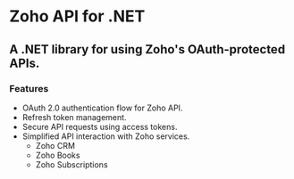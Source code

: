 # Zoho API for .NET

## A .NET library for using Zoho's OAuth-protected APIs.

### Features

- OAuth 2.0 authentication flow for Zoho API.
- Refresh token management.
- Secure API requests using access tokens.
- Simplified API interaction with Zoho services.
    - Zoho CRM
    - Zoho Books
    - Zoho Subscriptions
